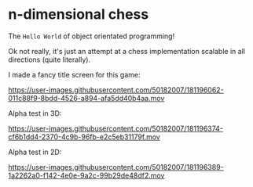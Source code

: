 # n-dimensional chess

The `Hello World` of object orientated programming!

Ok not really, it's just an attempt at a chess implementation scalable in all directions (quite literally).

I made a fancy title screen for this game:

https://user-images.githubusercontent.com/50182007/181196062-011c88f9-8bdd-4526-a894-afa5dd40b4aa.mov


Alpha test in 3D:

https://user-images.githubusercontent.com/50182007/181196374-cf6b1dd4-2370-4c9b-96fb-e2c5eb31179f.mov


Alpha test in 2D:

https://user-images.githubusercontent.com/50182007/181196389-1a2262a0-f142-4e0e-9a2c-99b29de48df2.mov

